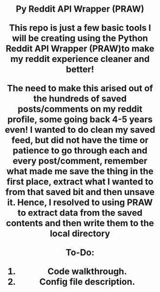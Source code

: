 
<H1> <center> Py Reddit API Wrapper (PRAW)

This repo is just a few basic tools I will be creating using the Python Reddit API Wrapper (PRAW)to make my reddit experience cleaner and better!

The need to make this arised out of the hundreds of saved posts/comments on my reddit profile, some going back 4-5 years even! I wanted to do clean my saved feed, but did not have the time or patience to go through each and every post/comment, remember what made me save the thing in the first place, extract what I wanted to from that saved bit and then unsave it. Hence, I resolved to using PRAW to extract data from the saved contents and then write them to the local directory

To-Do: 
1. Code walkthrough.
2. Config file description.
